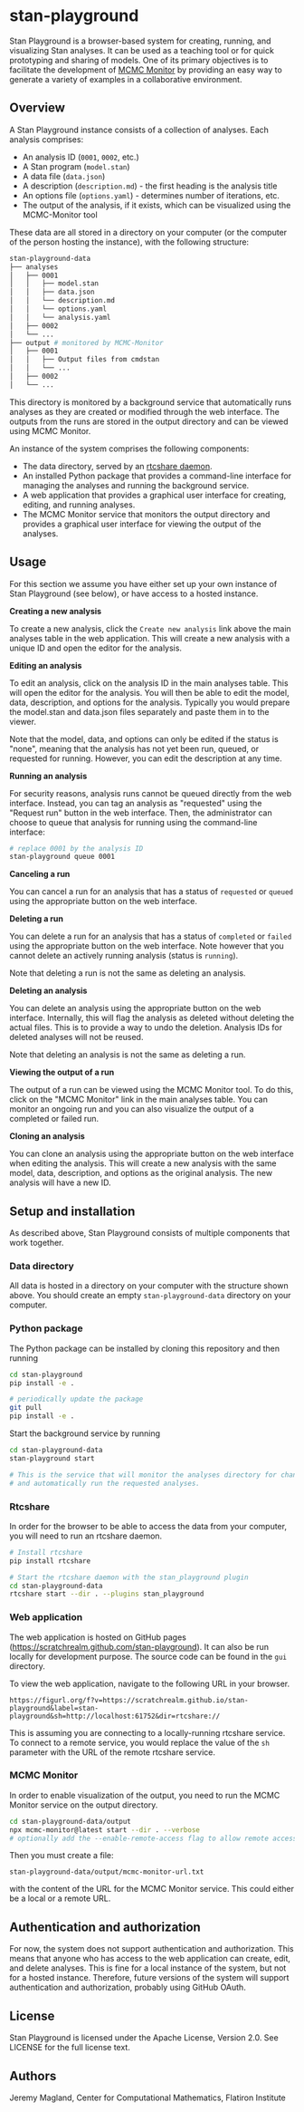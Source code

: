 # stan-playground

Stan Playground is a browser-based system for creating, running, and visualizing Stan analyses. It can be used as a teaching tool or for quick prototyping and sharing of models. One of its primary objectives is to facilitate the development of [MCMC Monitor](https://github.com/flatironinstitute/mcmc-monitor) by providing an easy way to generate a variety of examples in a collaborative environment.

## Overview

A Stan Playground instance consists of a collection of analyses. Each analysis comprises:

* An analysis ID (`0001`, `0002`, etc.)
* A Stan program (`model.stan`)
* A data file (`data.json`)
* A description (`description.md`) - the first heading is the analysis title
* An options file (`options.yaml`) - determines number of iterations, etc.
* The output of the analysis, if it exists, which can be visualized using the MCMC-Monitor tool

These data are all stored in a directory on your computer (or the computer of the person hosting the instance), with the following structure:

```bash
stan-playground-data
├── analyses
│   ├── 0001
│   │   ├── model.stan
│   │   ├── data.json
│   │   └── description.md
│   │   └── options.yaml
│   │   └── analysis.yaml
│   ├── 0002
│   └── ...
├── output # monitored by MCMC-Monitor
│   ├── 0001
│   │   ├── Output files from cmdstan
│   │   └── ...
│   ├── 0002
│   └── ...
```

This directory is monitored by a background service that automatically runs analyses as they are created or modified through the web interface. The outputs from the runs are stored in the output directory and can be viewed using MCMC Monitor.

An instance of the system comprises the following components:

* The data directory, served by an [rtcshare daemon](https://github.com/scratchrealm/rtcshare).
* An installed Python package that provides a command-line interface for managing the analyses and running the background service.
* A web application that provides a graphical user interface for creating, editing, and running analyses.
* The MCMC Monitor service that monitors the output directory and provides a graphical user interface for viewing the output of the analyses.

## Usage

For this section we assume you have either set up your own instance of Stan Playground (see below), or have access to a hosted instance.

**Creating a new analysis**

To create a new analysis, click the `Create new analysis` link above the main analyses table in the web application. This will create a new analysis with a unique ID and open the editor for the analysis.

**Editing an analysis**

To edit an analysis, click on the analysis ID in the main analyses table. This will open the editor for the analysis. You will then be able to edit the model, data, description, and options for the analysis. Typically you would prepare the model.stan and data.json files separately and paste them in to the viewer.

Note that the model, data, and options can only be edited if the status is "none", meaning that the analysis has not yet been run, queued, or requested for running. However, you can edit the description at any time.

**Running an analysis**

For security reasons, analysis runs cannot be queued directly from the web interface. Instead, you can tag an analysis as "requested" using the "Request run" button in the web interface. Then, the administrator can choose to queue that analysis for running using the command-line interface:

```bash
# replace 0001 by the analysis ID
stan-playground queue 0001
```

**Canceling a run**

You can cancel a run for an analysis that has a status of `requested` or `queued` using the appropriate button on the web interface.

**Deleting a run**

You can delete a run for an analysis that has a status of `completed` or `failed` using the appropriate button on the web interface. Note however that you cannot delete an actively running analysis (status is `running`).

Note that deleting a run is not the same as deleting an analysis.

**Deleting an analysis**

You can delete an analysis using the appropriate button on the web interface. Internally, this will flag the analysis as deleted without deleting the actual files. This is to provide a way to undo the deletion. Analysis IDs for deleted analyses will not be reused.

Note that deleting an analysis is not the same as deleting a run.

**Viewing the output of a run**

The output of a run can be viewed using the MCMC Monitor tool. To do this, click on the "MCMC Monitor" link in the main analyses table. You can monitor an ongoing run and you can also visualize the output of a completed or failed run.

**Cloning an analysis**

You can clone an analysis using the appropriate button on the web interface when editing the analysis. This will create a new analysis with the same model, data, description, and options as the original analysis. The new analysis will have a new ID.

## Setup and installation

As described above, Stan Playground consists of multiple components that work together.

### Data directory

All data is hosted in a directory on your computer with the structure shown above. You should create an empty `stan-playground-data` directory on your computer.

### Python package

The Python package can be installed by cloning this repository and then running

```bash
cd stan-playground
pip install -e .

# periodically update the package
git pull
pip install -e .
```

Start the background service by running

```bash
cd stan-playground-data
stan-playground start

# This is the service that will monitor the analyses directory for changes
# and automatically run the requested analyses.
```

### Rtcshare

In order for the browser to be able to access the data from your computer, you will need to run an rtcshare daemon.

```bash
# Install rtcshare
pip install rtcshare
```

```bash
# Start the rtcshare daemon with the stan_playground plugin
cd stan-playground-data
rtcshare start --dir . --plugins stan_playground
```

### Web application

The web application is hosted on GitHub pages (https://scratchrealm.github.com/stan-playground). It can also be run locally for development purpose. The source code can be found in the `gui` directory.

To view the web application, navigate to the following URL in your browser.

```
https://figurl.org/f?v=https://scratchrealm.github.io/stan-playground&label=stan-playground&sh=http://localhost:61752&dir=rtcshare://
```

This is assuming you are connecting to a locally-running rtcshare service. To connect to a remote service, you would replace the value of the `sh` parameter with the URL of the remote rtcshare service.

### MCMC Monitor

In order to enable visualization of the output, you need to run the MCMC Monitor service on the output directory.

```bash
cd stan-playground-data/output
npx mcmc-monitor@latest start --dir . --verbose
# optionally add the --enable-remote-access flag to allow remote access
```

Then you must create a file:

```
stan-playground-data/output/mcmc-monitor-url.txt
```

with the content of the URL for the MCMC Monitor service. This could either be a local or a remote URL.

## Authentication and authorization

For now, the system does not support authentication and authorization. This means that anyone who has access to the web application can create, edit, and delete analyses. This is fine for a local instance of the system, but not for a hosted instance. Therefore, future versions of the system will support authentication and authorization, probably using GitHub OAuth.

## License

Stan Playground is licensed under the Apache License, Version 2.0. See LICENSE for the full license text.

## Authors

Jeremy Magland, Center for Computational Mathematics, Flatiron Institute